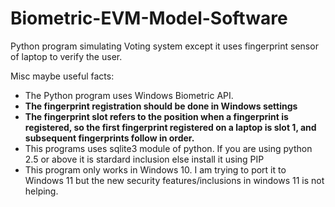 # Biometric-EVM-Model-Software
Python program simulating Voting system except it uses fingerprint sensor of laptop to verify the user.

Misc maybe useful facts:
* The Python program uses Windows Biometric API.
* **The fingerprint registration should be done in Windows settings**
* **The fingerprint slot refers to the position when a fingerprint is registered, so the first fingerprint registered on a laptop is slot 1, and subsequent fingerprints follow in order.**
* This programs uses sqlite3 module of python. If you are using python 2.5 or above it is stardard inclusion else install it using PIP
* This program only works in Windows 10. I am trying to port it to Windows 11 but the new security features/inclusions in windows 11 is not helping.
